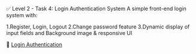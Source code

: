 ✅ Level 2 - Task 4: Login Authentication System
A simple front-end login system with:

1.Register, Login, Logout
2.Change password feature
3.Dynamic display of input fields and Background image & responsive UI

🔗 [Login Authentication](https://nagateja1858.github.io/Login_Authentication/)
